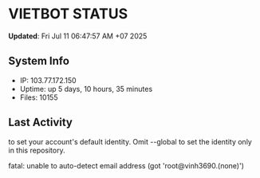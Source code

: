 # VIETBOT STATUS
**Updated**: Fri Jul 11 06:47:57 AM +07 2025

## System Info
- IP: 103.77.172.150
- Uptime: up 5 days, 10 hours, 35 minutes
- Files: 10155

## Last Activity

to set your account's default identity.
Omit --global to set the identity only in this repository.

fatal: unable to auto-detect email address (got 'root@vinh3690.(none)')
